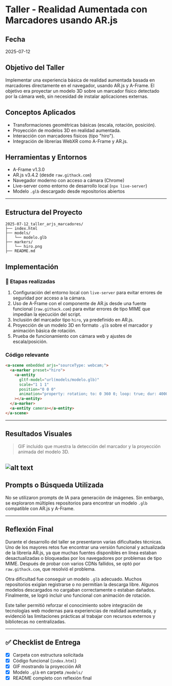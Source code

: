 # Taller - Realidad Aumentada con Marcadores usando AR.js

##  Fecha
2025-07-12



##  Objetivo del Taller

Implementar una experiencia básica de realidad aumentada basada en marcadores directamente en el navegador, usando AR.js y A-Frame. El objetivo era proyectar un modelo 3D sobre un marcador físico detectado por la cámara web, sin necesidad de instalar aplicaciones externas.



##  Conceptos Aplicados

- Transformaciones geométricas básicas (escala, rotación, posición).
- Proyección de modelos 3D en realidad aumentada.
- Interacción con marcadores físicos (tipo "hiro").
- Integración de librerías WebXR como A-Frame y AR.js.



##  Herramientas y Entornos

- A-Frame v1.3.0
- AR.js v3.4.2 (desde `raw.githack.com`)
- Navegador moderno con acceso a cámara (Chrome)
- Live-server como entorno de desarrollo local (`npx live-server`)
- Modelo `.glb` descargado desde repositorios abiertos

---

##  Estructura del Proyecto

```
2025-07-12_taller_arjs_marcadores/
├── index.html
├── models/
│   └── modelo.glb
├── markers/
│   └── hiro.png
├── README.md
```


##  Implementación

### 🔹 Etapas realizadas

1. Configuración del entorno local con `live-server` para evitar errores de seguridad por acceso a la cámara.
2. Uso de A-Frame con el componente de AR.js desde una fuente funcional (`raw.githack.com`) para evitar errores de tipo MIME que impedían la ejecución del script.
3. Inclusión del marcador tipo `hiro`, ya predefinido en AR.js.
4. Proyección de un modelo 3D en formato `.glb` sobre el marcador y animación básica de rotación.
5. Prueba de funcionamiento con cámara web y ajustes de escala/posición.

###  Código relevante

```html
<a-scene embedded arjs="sourceType: webcam;">
  <a-marker preset="hiro">
    <a-entity
      gltf-model="url(models/modelo.glb)"
      scale="1 1 1"
      position="0 0 0"
      animation="property: rotation; to: 0 360 0; loop: true; dur: 4000"
    ></a-entity>
  </a-marker>
  <a-entity camera></a-entity>
</a-scene>
```

---

##  Resultados Visuales

> GIF incluido que muestra la detección del marcador y la proyección animada del modelo 3D.

![alt text](<Grabación 2025-07-12 235306.gif>)
---

##  Prompts o Búsqueda Utilizada

No se utilizaron prompts de IA para generación de imágenes. Sin embargo, se exploraron múltiples repositorios para encontrar un modelo `.glb` compatible con AR.js y A-Frame.

---

##  Reflexión Final

Durante el desarrollo del taller se presentaron varias dificultades técnicas. Uno de los mayores retos fue encontrar una versión funcional y actualizada de la librería AR.js, ya que muchas fuentes disponibles en línea estaban desactualizadas o bloqueadas por los navegadores por problemas de tipo MIME. Después de probar con varios CDNs fallidos, se optó por `raw.githack.com`, que resolvió el problema.

Otra dificultad fue conseguir un modelo `.glb` adecuado. Muchos repositorios exigían registrarse o no permitían la descarga libre. Algunos modelos descargados no cargaban correctamente o estaban dañados. Finalmente, se logró incluir uno funcional con animación de rotación.

Este taller permitió reforzar el conocimiento sobre integración de tecnologías web modernas para experiencias de realidad aumentada, y evidenció las limitaciones prácticas al trabajar con recursos externos y bibliotecas no centralizadas.

---

## ✅ Checklist de Entrega

- [x] Carpeta con estructura solicitada
- [x] Código funcional (`index.html`)
- [x] GIF mostrando la proyección AR
- [x] Modelo `.glb` en carpeta `/models/`
- [x] README completo con reflexión final
